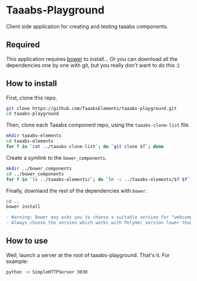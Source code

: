 # Taaabs-Playground

Client side application for creating and testing taaabs components.

## Required

This application requires [bower](https://bower.io/) to install... Or you can download all the dependencies one by one with git, but you really don't want to do this :)

## How to install

First, clone this repo.

```sh
git clone https://github.com/TaaabsElements/taaabs-playground.git
cd taaabs-playground
```

Then, clone each Taaabs component repo, using the `taaabs-clone-list` file.

```sh
mkdir taaabs-elements
cd taaabs-elements
for f in `cat ../taaabs-clone-list`; do `git clone $f`; done
```

Create a symlink to the `bower_components`.

```sh
mkdir ../bower_components
cd ../bower_components
for f in `ls ../taaabs-elements/`; do `ln -s ../taaabs-elements/$f $f`; done
```

Finally, downlaod the rest of the dependencies with `bower`.

```sh
cd ..
bower install
```

```diff
- Warning: Bower may asks you to choose a suitable version for "webcomponentsjs".
- Always choose the version which works with Polymer version lower than 2.x.
```

## How to use

Well, launch a server at the root of taaabs-playground. That's it. For example:

```sh
python -m SimpleHTTPServer 3030
```

